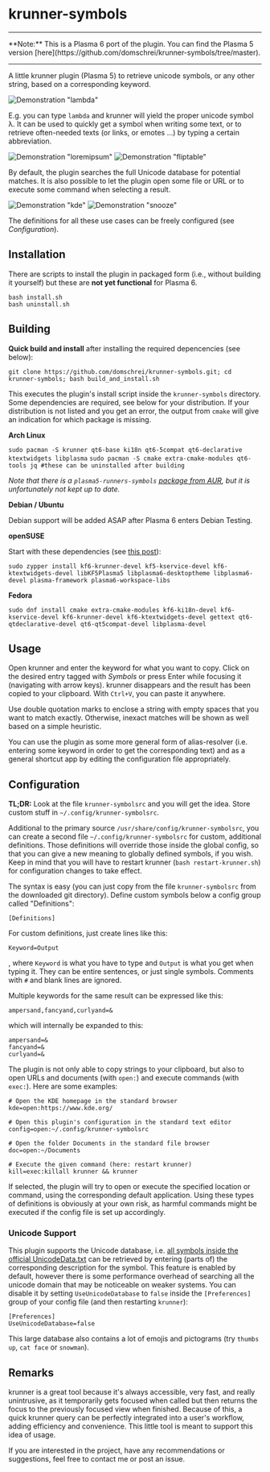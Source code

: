 
# krunner-symbols

<hr/>
**Note:** This is a Plasma 6 port of the plugin. You can find the Plasma 5 version [here](https://github.com/domschrei/krunner-symbols/tree/master).
<hr/>

A little krunner plugin (Plasma 5) to retrieve unicode symbols, or any other string, based on a corresponding keyword.

![Demonstration "lambda"](https://raw.githubusercontent.com/domschrei/krunner-symbols/master/img/demonstration1.png)

E.g. you can type `lambda` and krunner will yield the proper unicode symbol λ. It can be used to quickly get a symbol when writing some text, or to retrieve often-needed texts (or links, or emotes ...) by typing a certain abbreviation.

![Demonstration "loremipsum"](https://raw.githubusercontent.com/domschrei/krunner-symbols/master/img/demonstration2.png)
![Demonstration "fliptable"](https://raw.githubusercontent.com/domschrei/krunner-symbols/master/img/demonstration3.png)

By default, the plugin searches the full Unicode database for potential matches. It is also possible to let the plugin open some file or URL or to execute some command when selecting a result. 

![Demonstration "kde"](https://raw.githubusercontent.com/domschrei/krunner-symbols/master/img/demonstration4.png)
![Demonstration "snooze"](https://raw.githubusercontent.com/domschrei/krunner-symbols/master/img/demonstration5.png)

The definitions for all these use cases can be freely configured (see *Configuration*).


## Installation

There are scripts to install the plugin in packaged form (i.e., without building it yourself) but these are **not yet functional** for Plasma 6.
```
bash install.sh
bash uninstall.sh
```

## Building

**Quick build and install** after installing the required depencencies (see below):

```
git clone https://github.com/domschrei/krunner-symbols.git; cd krunner-symbols; bash build_and_install.sh
```

This executes the plugin's install script inside the `krunner-symbols` directory. Some dependencies are required, see below for your distribution. If your distribution is not listed and you get an error, the output from `cmake` will give an indication for which package is missing.

**Arch Linux**

`sudo pacman -S krunner qt6-base ki18n qt6-5compat qt6-declarative ktextwidgets libplasma`
`sudo pacman -S cmake extra-cmake-modules qt6-tools jq #these can be uninstalled after building`

_Note that there is a `plasma5-runners-symbols` [package from AUR](https://aur.archlinux.org/packages/plasma5-runners-symbols/ "link to AUR package"), but it is unfortunately not kept up to date._

**Debian / Ubuntu**

Debian support will be added ASAP after Plasma 6 enters Debian Testing.

**openSUSE**

Start with these dependencies (see [this post](https://github.com/domschrei/krunner-symbols/pull/26#issuecomment-2142624565)):

`sudo zypper install kf6-krunner-devel kf5-kservice-devel kf6-ktextwidgets-devel libKF5Plasma5 libplasma6-desktoptheme libplasma6-devel plasma-framework plasma6-workspace-libs`

**Fedora**

`sudo dnf install cmake extra-cmake-modules kf6-ki18n-devel kf6-kservice-devel kf6-krunner-devel kf6-ktextwidgets-devel gettext qt6-qtdeclarative-devel qt6-qt5compat-devel libplasma-devel`


## Usage

Open krunner and enter the keyword for what you want to copy. Click on the desired entry tagged with *Symbols* or press Enter while focusing it (navigating with arrow keys). krunner disappears and the result has been copied to your clipboard. With `Ctrl+V`, you can paste it anywhere.

Use double quotation marks to enclose a string with empty spaces that you want to match exactly. Otherwise, inexact matches will be shown as well based on a simple heuristic.

You can use the plugin as some more general form of alias-resolver (i.e. entering some keyword in order to get the corresponding text) and as a general shortcut app by editing the configuration file appropriately.


## Configuration

**TL;DR:** Look at the file `krunner-symbolsrc` and you will get the idea. Store custom stuff in `~/.config/krunner-symbolsrc`.

Additional to the primary source `/usr/share/config/krunner-symbolsrc`, you can create a second file `~/.config/krunner-symbolsrc` for custom, additional definitions. Those definitions will override those inside the global config, so that you can give a new meaning to globally defined symbols, if you wish. Keep in mind that you will have to restart krunner (`bash restart-krunner.sh`) for configuration changes to take effect.

The syntax is easy (you can just copy from the file `krunner-symbolsrc` from the downloaded git directory). Define custom symbols below a config group called "Definitions":
```
[Definitions]
```
For custom definitions, just create lines like this:
```
Keyword=Output
```
, where `Keyword` is what you have to type and `Output` is what you get when typing it. They can be entire sentences, or just single symbols. Comments with `#` and blank lines are ignored.

Multiple keywords for the same result can be expressed like this:
```
ampersand,fancyand,curlyand=&
```
which will internally be expanded to this:
```
ampersand=&
fancyand=&
curlyand=&
```

The plugin is not only able to copy strings to your clipboard, but also to open URLs and documents (with `open:`) and execute commands (with  `exec:`). Here are some examples:

```
# Open the KDE homepage in the standard browser
kde=open:https://www.kde.org/

# Open this plugin's configuration in the standard text editor
config=open:~/.config/krunner-symbolsrc

# Open the folder Documents in the standard file browser
doc=open:~/Documents

# Execute the given command (here: restart krunner)
kill=exec:killall krunner && krunner
```

If selected, the plugin will try to open or execute the specified location or command, using the corresponding default application. Using these types of definitions is obviously at your own risk, as harmful commands might be executed if the config file is set up accordingly.

### Unicode Support

This plugin supports the Unicode database, i.e. [all symbols inside the official UnicodeData.txt](http://www.unicode.org/Public/UCD/latest/ucd/UnicodeData.txt) can be retrieved by entering (parts of) the corresponding description for the symbol. This feature is enabled by default, however there is some performance overhead of searching all the unicode domain that may be noticeable on weaker systems. You can disable it by setting `UseUnicodeDatabase` to `false` inside the `[Preferences]` group of your config file (and then restarting `krunner`):

```
[Preferences]
UseUnicodeDatabase=false
```

This large database also contains a lot of emojis and pictograms (try `thumbs up`, `cat face` or `snowman`).


## Remarks

krunner is a great tool because it's always accessible, very fast, and really unintrusive, as it temporarily gets focused when called but then returns the focus to the previously focused view when finished. Because of this, a quick krunner query can be perfectly integrated into a user's workflow, adding efficiency and convenience. This little tool is meant to support this idea of usage.

If you are interested in the project, have any recommendations or suggestions, feel free to contact me or post an issue.
